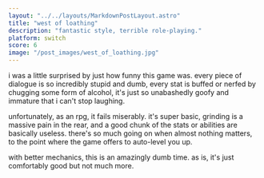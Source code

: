 ```yaml
---
layout: "../../layouts/MarkdownPostLayout.astro"
title: "west of loathing"
description: "fantastic style, terrible role-playing."
platform: switch
score: 6
image: "/post_images/west_of_loathing.jpg"
---
```

i was a little surprised by just how funny this game was. every piece of dialogue is so incredibly stupid and dumb, every stat is buffed or nerfed by chugging some form of alcohol, it's just so unabashedly goofy and immature that i can't stop laughing.

unfortunately, as an rpg, it fails miserably. it's super basic, grinding is a massive pain in the rear, and a good chunk of the stats or abilities are basically useless. there's so much going on when almost nothing matters, to the point where the game offers to auto-level you up.

with better mechanics, this is an amazingly dumb time. as is, it's just comfortably good but not much more.